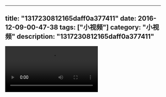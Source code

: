 
---
title: "1317230812165daff0a377411"
date: 2016-12-09-00-47-38
tags: ["小视频"]
category: "小视频"
description: "1317230812165daff0a377411"
---
<video src="http://ohtsqip0g.bkt.clouddn.com/1317230812165daff0a377411.mp4" controls="controls"></video>
